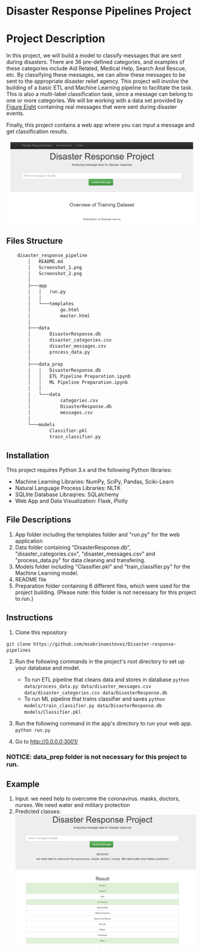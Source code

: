 # Disaster Response Pipelines Project

# Project Description
In this project, we will build a model to classify messages that are sent during disasters. There are 36 pre-defined categories, and examples of these categories include Aid Related, Medical Help, Search And Rescue, etc. By classifying these messages, we can allow these messages to be sent to the appropriate disaster relief agency. This project will involve the building of a basic ETL and Machine Learning pipeline to facilitate the task. This is also a multi-label classification task, since a message can belong to one or more categories. We will be working with a data set provided by [Figure Eight](https://www.figure-eight.com/) containing real messages that were sent during disaster events.

Finally, this project contains a web app where you can input a message and get classification results.

![Screenshot of Web App](Screenshot_2.PNG)

## Files Structure
~~~~~~~
	disaster_response_pipeline
		│   README.md
		│   Screenshot_1.png
		│   Screenshot_2.png
		│
		├───app
		│   │   run.py
		│   │
		│   └───templates
		│           go.html
		│           master.html
		│
		├───data
		│       DisasterResponse.db
		│       disaster_categories.csv
		│       disaster_messages.csv
		│       process_data.py
		│
		├───data_prep
		│   │   DisasterResponse.db
		│   │   ETL Pipeline Preparation.ipynb
		│   │   ML Pipeline Preparation.ipynb
		│   │
		│   └───data
		│           categories.csv
		│           DisasterResponse.db
		│           messages.csv
		│
		└───models
				Classifier.pkl
				train_classifier.py
~~~~~~~
## Installation

This project requires Python 3.x and the following Python libraries:

* Machine Learning Libraries: NumPy, SciPy, Pandas, Sciki-Learn
* Natural Language Process Libraries: NLTK
* SQLlite Database Libraqries: SQLalchemy
* Web App and Data Visualization: Flask, Plotly

## File Descriptions
1. App folder including the templates folder and "run.py" for the web application
2. Data folder containing "DisasterResponse.db", "disaster_categories.csv", "disaster_messages.csv" and "process_data.py" for data cleaning and transfering.
3. Models folder including "Classifier.pkl" and "train_classifier.py" for the Machine Learning model.
4. README file
5. Preparation folder containing 6 different files, which were used for the project building. (Please note: this folder is not necessary for this project to run.)


## Instructions
1. Clone this repository

```
git clone https://github.com/msobrinoestevez/Disaster-response-pipelines
```

2. Run the following commands in the project's root directory to set up your database and model.

    - To run ETL pipeline that cleans data and stores in database
        `python data/process_data.py data/disaster_messages.csv data/disaster_categories.csv data/DisasterResponse.db`
    - To run ML pipeline that trains classifier and saves
        `python models/train_classifier.py data/DisasterResponse.db models/Classifier.pkl`

3. Run the following command in the app's directory to run your web app.
    `python run.py`

4. Go to http://0.0.0.0:3001/


### NOTICE: data_prep folder is not necessary for this project to run.

## Example

1. Input: we need help to overcome the coronavirus. masks, doctors, nurses. We need water and military protection
2. Predicted classes:
![Screenshot of Predicted Classes](Screenshot_1.PNG)
